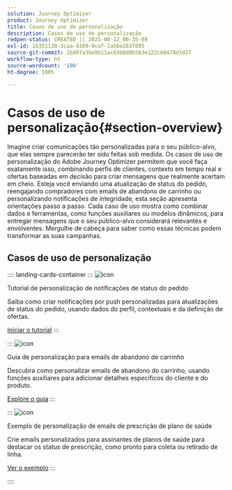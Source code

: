 ```yaml
---
solution: Journey Optimizer
product: Journey Optimizer
title: Casos de uso de personalização
description: Casos de uso de personalização
redpen-status: CREATED_||_2025-08-12_00-35-09
exl-id: 1b351130-3caa-4389-9caf-1a56e263f085
source-git-commit: 2b907a3be8b11ac6308d0b563e122c88478d1d37
workflow-type: ht
source-wordcount: '190'
ht-degree: 100%

---
```


# Casos de uso de personalização{#section-overview}

Imagine criar comunicações tão personalizadas para o seu público-alvo, que elas sempre parecerão ter sido feitas sob medida. Os casos de uso de personalização do Adobe Journey Optimizer permitem que você faça exatamente isso, combinando perfis de clientes, contexto em tempo real e ofertas baseadas em decisão para criar mensagens que realmente acertam em cheio. Esteja você enviando uma atualização de status do pedido, reengajando compradores com emails de abandono de carrinho ou personalizando notificações de integridade, esta seção apresenta orientações passo a passo. Cada caso de uso mostra como combinar dados e ferramentas, como funções auxiliares ou modelos dinâmicos, para entregar mensagens que o seu público-alvo considerará relevantes e envolventes. Mergulhe de cabeça para saber como essas técnicas podem transformar as suas campanhas.

## Casos de uso de personalização

:::: landing-cards-container
:::
![icon](https://cdn.experienceleague.adobe.com/icons/circle-play.svg?lang=pt-BR)

Tutorial de personalização de notificações de status do pedido

Saiba como criar notificações por push personalizadas para atualizações de status do pedido, usando dados do perfil, contextuais e da definição de ofertas.

[Iniciar o tutorial](../using/personalization/personalization-use-case.md)
:::

:::
![icon](https://cdn.experienceleague.adobe.com/icons/bullseye.svg?lang=pt-BR)

Guia de personalização para emails de abandono de carrinho

Descubra como personalizar emails de abandono do carrinho, usando funções auxiliares para adicionar detalhes específicos do cliente e do produto.

[Explore o guia](../using/personalization/personalization-use-case-helper-functions.md)
:::

:::
![icon](https://cdn.experienceleague.adobe.com/icons/bullseye.svg?lang=pt-BR)

Exemplo de personalização de emails de prescrição de plano de saúde

Crie emails personalizados para assinantes de planos de saúde para destacar os status de prescrição, como pronto para coleta ou retirado de linha.

[Ver o exemplo](../using/personalization/perso-uc-plan-prescriptions.md)
:::

::::
